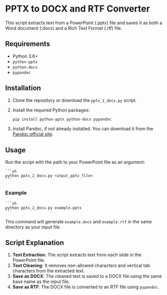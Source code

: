 # PPTX to DOCX and RTF Converter

This script extracts text from a PowerPoint (.pptx) file and saves it as both a Word document (.docx) and a Rich Text Format (.rtf) file. 

## Requirements

- Python 3.6+
- `python-pptx`
- `python-docx`
- `pypandoc`

## Installation

1. Clone the repository or download the `pptx_2_docx.py` script.
2. Install the required Python packages:

    ```sh
    pip install python-pptx python-docx pypandoc
    ```

3. Install Pandoc, if not already installed. You can download it from the [Pandoc official site](https://pandoc.org/installing.html).

## Usage

Run the script with the path to your PowerPoint file as an argument:

    ```sh
    python pptx_2_docx.py <input_pptx_file>
    ```

### Example

    ```sh
    python pptx_2_docx.py example.pptx
    ```
    
This command will generate `example.docx` and `example.rtf` in the same directory as your input file.

## Script Explanation

1. **Text Extraction**: The script extracts text from each slide in the PowerPoint file.
2. **Text Cleaning**: It removes non-allowed characters and vertical tab characters from the extracted text.
3. **Save as DOCX**: The cleaned text is saved to a DOCX file using the same base name as the input file.
4. **Save as RTF**: The DOCX file is converted to an RTF file using `pypandoc`.
